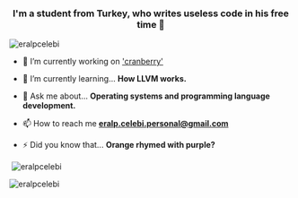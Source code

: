 <h3 align="center">I'm a student from Turkey, who writes useless code in his free time 👋</h3>

<p align="left"> <img src="https://komarev.com/ghpvc/?username=eralpcelebi&label=Profile%20views&color=0e75b6&style=flat" alt="eralpcelebi" /> </p>

- 🔭 I’m currently working on ['cranberry'](https://github.com/EralpCelebi/cranberry)

- 🌱 I’m currently learning... **How LLVM works.**

- 💬 Ask me about... **Operating systems and programming language development.**

- 📫 How to reach me **eralp.celebi.personal@gmail.com**

- ⚡ Did you know that... **Orange rhymed with purple?**

<p>&nbsp;<img align="center" src="https://github-readme-stats.vercel.app/api?username=eralpcelebi&show_icons=true&locale=en" alt="eralpcelebi" /></p>

<p><img align="center" src="https://github-readme-streak-stats.herokuapp.com/?user=eralpcelebi&" alt="eralpcelebi" /></p>
